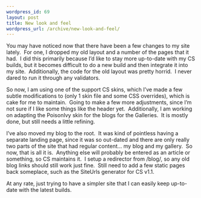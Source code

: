 ```yaml
--- 
wordpress_id: 69
layout: post
title: New look and feel
wordpress_url: /archive/new-look-and-feel/
---
```


<p>You may have noticed now that there have been a few changes to my site lately.&nbsp; For one, I dropped my old layout and a number of the pages that it had.&nbsp; I did this primarily because I&rsquo;d like to stay more up-to-date with my CS builds, but it becomes difficult to do a new build and then integrate it into my site.&nbsp; Additionally, the code for the old layout was pretty horrid.&nbsp; I never dared to run it through any validators.</p>
<p>So now, I am using one of the support CS skins, which I&rsquo;ve made a few subtle modifications to (only 1 skin file and some CSS overrides), which is cake for me to maintain.&nbsp; Going to make a few more adjustments, since I&rsquo;m not sure if I like some things like the header yet.&nbsp; Additionally, I am working on adapting the PoisonIvy skin for the blogs for the Galleries.&nbsp; It is mostly done, but still needs a little refining.</p>
<p>I&rsquo;ve also moved my blog to the root.&nbsp; It was kind of pointless having a separate landing page, since it was so out-dated and there are only really two parts of the site that had regular content&hellip; my blog and my gallery.&nbsp; So now, that is all it is.&nbsp; Anything else will probably be entered as an article or something, so CS maintains it.&nbsp; I setup a redirector from /blog/, so any old blog links should still work just fine.&nbsp; Still need to add a few static pages back someplace, such as the SiteUrls generator for CS v1.1.</p>
<p>At any rate, just trying to have a simpler site that I can easily keep up-to-date with the latest builds.</p>
         
